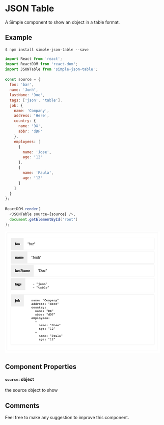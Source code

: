 # JSON Table
A Simple component to show an object in a table format.


## Example

```shell 
$ npm install simple-json-table --save
```

```javascript
import React from 'react';
import ReactDOM from 'react-dom';
import JSONTable from 'simple-json-table'; 

const source = {
  foo: 'bar',
  name: 'Jonh',
  lastName: 'Doe',
  tags: ['json', 'table'],
  job: {
    name: 'Company',
    address: 'Here',
    country: {
      name: 'DX',
      abbr: 'dDF'
    },
    employees: [
      {
        name: 'Jose',
        age: '12'
      },
      {
        name: 'Paula',
        age: '12'
      }
    ]
  }
};

ReactDOM.render(
  <JSONTable source={source} />,
  document.getElementById('root')
);

```

![Snap](snapshot.jpg)

## Component Properties

#### `source`: object
the source object to show


## Comments
Feel free to make any suggestion to improve this component.

